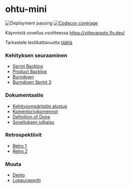 # ohtu-mini

![Deployment passing](https://github.com/Perttu-Kangas/ohtu-mini/actions/workflows/pipeline.yml/badge.svg)
[![Codecov coverage](https://codecov.io/gh/Perttu-Kangas/ohtu-mini/branch/main/graph/badge.svg?token=5JFTXJ2SI4)](https://codecov.io/gh/Perttu-Kangas/ohtu-mini/tree/main/?displayType=list)

Käynnistä sovellus osoitteessa https://viitevarasto.fly.dev/

Tarkastele testikattavuutta
[täältä](https://app.codecov.io/gh/Perttu-Kangas/ohtu-mini/tree/main/?displayType=list)

### Kehityksen seuraaminen

- [Sprint Backlog](https://github.com/orgs/Perttu-Kangas/projects/5)
- [Product Backlog](https://github.com/orgs/Perttu-Kangas/projects/3)
- [Burndown](https://docs.google.com/spreadsheets/d/1K0tKkEaEDCDPjoNIQM4OD2D97GUcdu-iTdonzo5Ue-I)
- [Burndown Sprint 3](https://docs.google.com/spreadsheets/d/1D-1qNb3hNNvEjGIEabCOtez4Z-PaYJhj4aBt_YK2SFY)

### Dokumentaatio

- [Kehitysympäristön alustus](./docs/development.md)
- [Komentorivikomennot](./docs/commands.md)
- [Definition of Done](./docs/definition_of_done.md)
- [Sovelluksen julkaisu](./docs/publishing.md)

### Retrospektiivit

- [Retro 1](./docs/retro1.md)
- [Retro 2](./docs/retro2.md)

### Muuta

- [Demo](./docs/loppudemo.md)
- [Loppuraportti](./docs/raportti.md)
